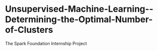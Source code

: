 # Unsupervised-Machine-Learning--Determining-the-Optimal-Number-of-Clusters
The Spark Foundation Internship Project
